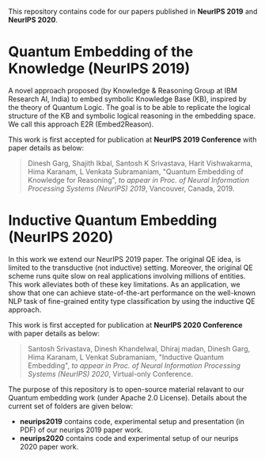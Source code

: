 This repository contains code for our papers published in **NeurIPS 2019** and **NeurIPS 2020**.


# Quantum Embedding of the Knowledge (NeurIPS 2019)

A novel approach proposed (by Knowledge & Reasoning Group at IBM Research AI, India) to embed symbolic Knowledge Base (KB), inspired by the theory of Quantum Logic. The goal is to be able to replicate the logical structure of the KB and symbolic logical reasoning in the embedding space. We call this approach E2R (Embed2Reason).


This work is first accepted for publication at **NeurIPS 2019 Conference** with paper details as below: 
> Dinesh Garg, Shajith Ikbal, Santosh K Srivastava, Harit Vishwakarma, Hima Karanam, L Venkata Subramaniam, "Quantum Embedding of Knowledge for Reasoning", _to appear in Proc. of Neural Information Processing Systems (NeurIPS) 2019_, Vancouver, Canada, 2019.

# Inductive Quantum Embedding (NeurIPS 2020)

In this work we extend our NeurIPS 2019 paper. The original QE idea, is limited to the transductive (not inductive) setting. Moreover, the original QE scheme runs quite slow on real applications involving millions of entities. This work alleviates both of these key limitations. As an application, we show that one can achieve state-of-the-art performance on the well-known NLP task of fine-grained entity type classification by using the inductive QE approach.

This work is first accepted for publication at **NeurIPS 2020 Conference** with paper details as below: 
> Santosh Srivastava, Dinesh Khandelwal, Dhiraj madan, Dinesh Garg, Hima Karanam, L Venkat Subramaniam, "Inductive Quantum Embedding", _to appear in Proc. of Neural Information Processing Systems (NeurIPS) 2020_, Virtual-only Conference.

The purpose of this repository is to open-source material relavant to our Quantum embedding work (under Apache 2.0 License). Details about the current set of folders are given below:
* **neurips2019** contains code, experimental setup and presentation (in PDF) of our neurips 2019 paper work.
* **neurips2020** contains code and experimental setup of our neurips 2020 paper work.
